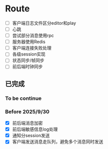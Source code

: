 # Route

- [ ] 客户端日志文件区分editor和play
- [ ] 心跳
- [ ] 尝试部分消息使用rpc
- [ ] 服务器使用Redis
- [ ] 客户端连接失败处理
- [ ] 各级session实现
- [ ] 状态同步/帧同步
- [ ] 前后端时钟同步

## 已完成

### To be continue



### Before 2025/9/30

- [x] 前后端消息加密
- [x] 前后端敏感信息log处理
- [x] 通知分session发送
- [x] 客户端发送消息走队列，避免多个消息同时发送